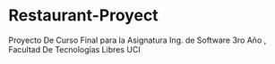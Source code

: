 # Restaurant-Proyect
Proyecto De Curso Final para la Asignatura Ing. de Software 3ro Año , Facultad De Tecnologías Libres UCI
